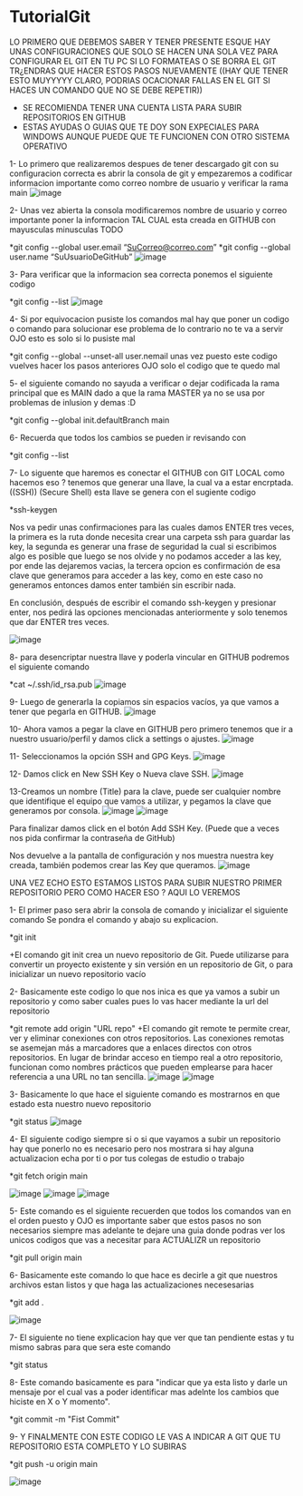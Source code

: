 # TutorialGit

LO PRIMERO QUE DEBEMOS SABER Y TENER PRESENTE ESQUE HAY UNAS CONFIGURACIONES QUE SOLO SE HACEN UNA SOLA VEZ PARA CONFIGURAR EL GIT EN TU PC SI LO FORMATEAS O SE BORRA EL GIT TR¿ENDRAS QUE HACER ESTOS PASOS NUEVAMENTE ((HAY QUE TENER ESTO MUYYYYY CLARO, PODRIAS OCACIONAR FALLAS EN EL GIT SI  HACES UN COMANDO QUE NO SE DEBE REPETIR))

* SE RECOMIENDA TENER UNA CUENTA LISTA PARA SUBIR REPOSITORIOS EN  GITHUB
* ESTAS AYUDAS O GUIAS QUE TE DOY SON EXPECIALES PARA WINDOWS  AUNQUE PUEDE QUE TE FUNCIONEN CON OTRO SISTEMA OPERATIVO

1-  Lo primero que realizaremos despues de tener descargado git con su configuracion correcta  es abrir la consola de git y empezaremos a codificar  informacion importante como correo nombre de usuario y verificar la rama main 
![image](https://user-images.githubusercontent.com/125293481/220126872-3ebd853d-df3f-4f17-9bfe-8966789b8175.png)

2- Unas vez abierta la consola modificaremos  nombre de usuario y correo importante poner la informacion TAL CUAL esta creada en GITHUB con mayusculas minusculas TODO

*git config --global user.email “SuCorreo@correo.com” 
*git config --global user.name “SuUsuarioDeGitHub”
![image](https://user-images.githubusercontent.com/125293481/220130211-d20ad840-6d97-4048-85c7-88b6c6d8e5b5.png)

3- Para verificar que la informacion sea correcta  ponemos el siguiente  codigo 

*git config --list 
![image](https://user-images.githubusercontent.com/125293481/220130920-6e219c97-13e7-4f80-830c-5fa937ff9465.png)

4- Si por equivocacion pusiste los comandos mal hay que poner un codigo o comando para solucionar ese problema de lo contrario no te va a servir OJO esto es solo si lo pusiste mal 

*git config --global --unset-all user.nemail
 unas vez puesto este codigo vuelves hacer los pasos anteriores OJO solo el codigo que te quedo mal 
 
5- el siguiente comando no sayuda a verificar o dejar codificada la rama principal que es MAIN dado a que la rama MASTER ya no se usa por problemas de inlusion y demas :D

*git config --global init.defaultBranch main

6- Recuerda que todos los cambios se pueden ir revisando con 

*git config --list 

7- Lo siguente que haremos es conectar el GITHUB con GIT LOCAL como hacemos eso ? tenemos que generar una llave, la cual va a estar encrptada. ((SSH)) (Secure Shell) esta llave se genera con el sugiente codigo  

*ssh-keygen

Nos va pedir unas confirmaciones para las cuales damos ENTER tres veces, la primera es la ruta donde necesita crear una carpeta ssh para guardar las key, la segunda es generar una frase de seguridad la cual si escribimos algo es posible que luego se nos olvide y no podamos acceder a las key, por ende las dejaremos vacias, la tercera opcion es confirmación de esa clave que generamos para acceder a las key, como en este caso no generamos entonces damos enter también sin escribir nada.

En conclusión, después de escribir el comando ssh-keygen y presionar enter, nos pedirá las opciones mencionadas anteriormente y solo tenemos que dar ENTER tres veces.

![image](https://user-images.githubusercontent.com/125293481/220133368-6e6242af-89bd-41b8-a79e-b6248e8d37d1.png)

8- para desencriptar nuestra llave y poderla vincular en GITHUB podremos el siguiente comando 

*cat ~/.ssh/id_rsa.pub
![image](https://user-images.githubusercontent.com/125293481/220133734-815c1afb-4ccc-49fc-95c8-83f66be6cbfa.png)

9- Luego de generarla la copiamos sin espacios vacíos, ya que vamos a tener que pegarla en GITHUB.
![image](https://user-images.githubusercontent.com/125293481/220133918-09e8a82b-3126-4704-975c-7b00403b51a2.png)

10- Ahora vamos a pegar la clave en GITHUB pero primero tenemos que ir a nuestro usuario/perfil y damos click a settings o ajustes.
![image](https://user-images.githubusercontent.com/125293481/220134500-d140283b-47cc-40f7-a967-f58ad9194d1a.png)

11- Seleccionamos la opción SSH and GPG Keys.
![image](https://user-images.githubusercontent.com/125293481/220134783-1e04a027-342d-48b1-98dc-7df089e2b763.png)

12- Damos click en New SSH Key o Nueva clave SSH.
![image](https://user-images.githubusercontent.com/125293481/220135057-021aad03-04d7-447a-ae37-760e07f09043.png)

13-Creamos un nombre (Title) para la clave, puede ser cualquier nombre que identifique el equipo que vamos a utilizar, y pegamos la clave que generamos por consola.
![image](https://user-images.githubusercontent.com/125293481/220135366-3af56729-d67a-45a3-be3d-a73cccf45dc0.png)
![image](https://user-images.githubusercontent.com/125293481/220135588-6debddca-a85c-44f1-b136-7b2f3d73636c.png)

Para finalizar damos click en el botón Add SSH Key. (Puede que a veces nos pida confirmar la contraseña de GitHub)

Nos devuelve a la pantalla de configuración y nos muestra nuestra key creada, también podemos crear las Key que queramos.
![image](https://user-images.githubusercontent.com/125293481/220135836-e7ab2ba1-332f-44e0-bb0a-da3f62d09a57.png)


UNA VEZ ECHO ESTO ESTAMOS LISTOS PARA SUBIR NUESTRO PRIMER REPOSITORIO PERO COMO HACER ESO ? AQUI LO VEREMOS 

1- El primer paso sera abrir la consola de comando y inicializar el siguiente comando Se pondra el comando y abajo su explicacion.

*git init

+El comando git init crea un nuevo repositorio de Git. Puede utilizarse para convertir un proyecto existente y sin versión en un repositorio de Git, o para inicializar un nuevo repositorio vacío

2- Basicamente este codigo lo que nos inica es que ya vamos a subir un repositorio y como saber cuales pues lo vas hacer mediante la url del repositorio

*git remote add origin "URL repo"
+El comando git remote te permite crear, ver y eliminar conexiones con otros repositorios. Las conexiones remotas se asemejan más a marcadores que a enlaces directos con otros repositorios. En lugar de brindar acceso en tiempo real a otro repositorio, funcionan como nombres prácticos que pueden emplearse para hacer referencia a una URL no tan sencilla.
![image](https://user-images.githubusercontent.com/125293481/220138700-b792e07e-d5c3-4038-a4d8-99d7ba527c29.png)
![image](https://user-images.githubusercontent.com/125293481/220139149-9b6acdf6-d789-4110-95b2-6b57e43d8acc.png)

3- Basicamente lo que hace el siguiente comando es mostrarnos en que estado esta nuestro nuevo repositorio 

*git status
![image](https://user-images.githubusercontent.com/125293481/220139733-d65fabe0-8786-4b74-84d1-00f3ef81ed27.png)

4- El siguiente codigo siempre si o si que vayamos a subir un repositorio hay que ponerlo no es necesario pero nos mostrara si hay alguna actualizacion echa por ti o por tus colegas de estudio o trabajo 

*git fetch origin main

![image](https://user-images.githubusercontent.com/125293481/220140318-81e2d86d-a1f3-4146-8e8c-1da8bacf0f2f.png)
![image](https://user-images.githubusercontent.com/125293481/220140644-18ecfdd0-3550-4c3d-8df3-d6c1b536c92b.png)
![image](https://user-images.githubusercontent.com/125293481/220140725-aa1e325d-e318-4cf9-9893-df241a585e16.png)

5- Este comando es el siguiente recuerden que todos los comandos van en el orden puesto y OJO es importante saber que estos pasos no son necesarios siempre mas adelante te dejare una guia donde podras ver los unicos codigos que vas a necesitar para ACTUALIZR un repositorio

*git pull origin main

6- Basicamente este comando lo que hace es decirle a git que nuestros archivos estan listos y que haga las actualizaciones necesesarias 

*git add .

![image](https://user-images.githubusercontent.com/125293481/220142021-74b120a1-104c-49dc-98f8-4be26863a332.png)

7- El siguiente no tiene explicacion hay que ver que tan pendiente estas y tu mismo sabras para que sera este comando 

*git status

8- Este comando basicamente es para "indicar que ya esta listo y darle un mensaje por el cual vas a poder identificar mas adelnte los cambios que hiciste en X o Y momento".

*git commit -m "Fist Commit"

9- Y FINALMENTE CON ESTE CODIGO LE VAS A INDICAR A GIT QUE TU REPOSITORIO ESTA COMPLETO Y LO SUBIRAS 

*git push -u origin main

![image](https://user-images.githubusercontent.com/125293481/220143422-8ea53d7f-ce48-4f0f-8bc8-f04eac87997a.png)































